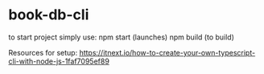 # book-db-cli

to start project simply use:
npm start (launches)
npm build (to build)

Resources for setup:
https://itnext.io/how-to-create-your-own-typescript-cli-with-node-js-1faf7095ef89
